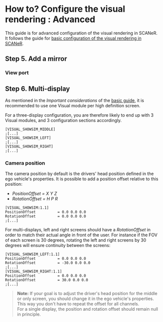 # How to? Configure the visual rendering : Advanced

This guide is for advanced configuration of the visual rendering in SCANeR. It follows the guide for [basic configuration of the visual rendering in SCANeR](./HT_configure_visual.md).

## Step 5. Add a mirror

### View port

## Step 6. Multi-display

As mentioned in the *Important considerations* of the [basic guide](./HT_configure_visual.md), it is recommended to use one Visual module per high definition screen.

For a three-display configuration, you are therefore likely to end up with 3 Visual modules, and 3 configuration sections accordingly.

```
[VISUAL_SHOWSIM_MIDDLE]
;[...]
[VISUAL_SHOWSIM_LEFT]
;[...]
[VISUAL_SHOWSIM_RIGHT]
;[...]
```

### Camera position

The camera position by default is the drivers' head position defined in the ego vehicle's properties. It is possible to add a position offset relative to this position:
* *PositionOffset = X Y Z*
* *RotationOffset = H P R*

```
[VISUAL_SHOWSIM:1.1]
PositionOffset			= 0.0 0.0 0.0
RotationOffset			= 0.0 0.0 0.0
;[...]
```

For multi-displays, left and right screens should have a *RotationOffset* in order to match their actual angle in front of the user.
For instance if the FOV of each screen is 30 degrees, rotating the left and right screens by 30 degrees will ensure continuity between the screens:

```
[VISUAL_SHOWSIM_LEFT:1.1]
PositionOffset			= 0.0 0.0 0.0
RotationOffset			= -30.0 0.0 0.0
;[...]
[VISUAL_SHOWSIM_RIGHT:1.1]
PositionOffset			= 0.0 0.0 0.0
RotationOffset			= 30.0 0.0 0.0
;[...]
```

> **Note:** If your goal is to adjust the driver's head position for the middle or only screen, you should change it in the ego vehicle's properties.
> This way you don't have to repeat the offset for all channels.  
> For a single display, the position and rotation offset should remain null in principle.
